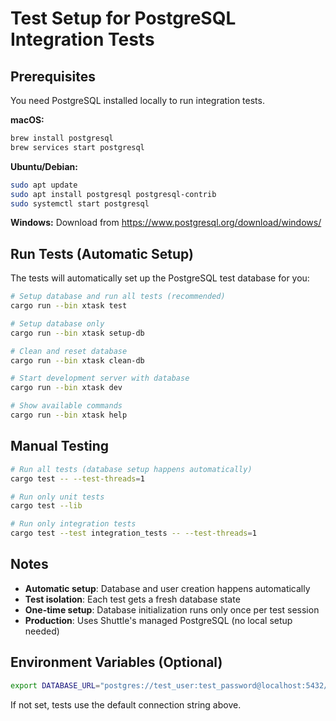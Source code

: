 # Test Setup for PostgreSQL Integration Tests

## Prerequisites

You need PostgreSQL installed locally to run integration tests.

**macOS:**
```bash
brew install postgresql
brew services start postgresql
```

**Ubuntu/Debian:**
```bash
sudo apt update
sudo apt install postgresql postgresql-contrib
sudo systemctl start postgresql
```

**Windows:**
Download from https://www.postgresql.org/download/windows/

## Run Tests (Automatic Setup)

The tests will automatically set up the PostgreSQL test database for you:

```bash
# Setup database and run all tests (recommended)
cargo run --bin xtask test

# Setup database only
cargo run --bin xtask setup-db

# Clean and reset database
cargo run --bin xtask clean-db

# Start development server with database
cargo run --bin xtask dev

# Show available commands
cargo run --bin xtask help
```

## Manual Testing

```bash
# Run all tests (database setup happens automatically)
cargo test -- --test-threads=1

# Run only unit tests
cargo test --lib

# Run only integration tests
cargo test --test integration_tests -- --test-threads=1
```

## Notes

- **Automatic setup**: Database and user creation happens automatically
- **Test isolation**: Each test gets a fresh database state
- **One-time setup**: Database initialization runs only once per test session
- **Production**: Uses Shuttle's managed PostgreSQL (no local setup needed)

## Environment Variables (Optional)

```bash
export DATABASE_URL="postgres://test_user:test_password@localhost:5432/forecasters_edge_test"
```

If not set, tests use the default connection string above.